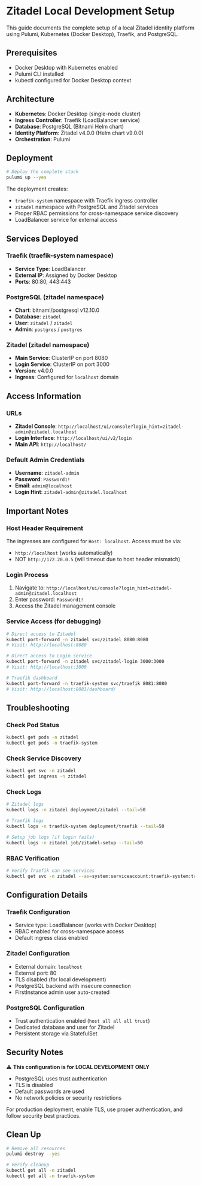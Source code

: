 # Zitadel Local Development Setup

This guide documents the complete setup of a local Zitadel identity platform using Pulumi, Kubernetes (Docker Desktop),
Traefik, and PostgreSQL.

## Prerequisites

- Docker Desktop with Kubernetes enabled
- Pulumi CLI installed
- kubectl configured for Docker Desktop context

## Architecture

- **Kubernetes**: Docker Desktop (single-node cluster)
- **Ingress Controller**: Traefik (LoadBalancer service)
- **Database**: PostgreSQL (Bitnami Helm chart)
- **Identity Platform**: Zitadel v4.0.0 (Helm chart v9.0.0)
- **Orchestration**: Pulumi

## Deployment

```bash
# Deploy the complete stack
pulumi up --yes
```

The deployment creates:

- `traefik-system` namespace with Traefik ingress controller
- `zitadel` namespace with PostgreSQL and Zitadel services
- Proper RBAC permissions for cross-namespace service discovery
- LoadBalancer service for external access

## Services Deployed

### Traefik (traefik-system namespace)

- **Service Type**: LoadBalancer
- **External IP**: Assigned by Docker Desktop
- **Ports**: 80:80, 443:443

### PostgreSQL (zitadel namespace)

- **Chart**: bitnami/postgresql v12.10.0
- **Database**: `zitadel`
- **User**: `zitadel` / `zitadel`
- **Admin**: `postgres` / `postgres`

### Zitadel (zitadel namespace)

- **Main Service**: ClusterIP on port 8080
- **Login Service**: ClusterIP on port 3000
- **Version**: v4.0.0
- **Ingress**: Configured for `localhost` domain

## Access Information

### URLs

- **Zitadel Console**: `http://localhost/ui/console?login_hint=zitadel-admin@zitadel.localhost`
- **Login Interface**: `http://localhost/ui/v2/login`
- **Main API**: `http://localhost/`

### Default Admin Credentials

- **Username**: `zitadel-admin`
- **Password**: `Password1!`
- **Email**: `admin@localhost`
- **Login Hint**: `zitadel-admin@zitadel.localhost`

## Important Notes

### Host Header Requirement

The ingresses are configured for `Host: localhost`. Access must be via:

- `http://localhost` (works automatically)
- NOT `http://172.20.0.5` (will timeout due to host header mismatch)

### Login Process

1. Navigate to: `http://localhost/ui/console?login_hint=zitadel-admin@zitadel.localhost`
2. Enter password: `Password1!`
3. Access the Zitadel management console

### Service Access (for debugging)

```bash
# Direct access to Zitadel
kubectl port-forward -n zitadel svc/zitadel 8080:8080
# Visit: http://localhost:8080

# Direct access to Login service
kubectl port-forward -n zitadel svc/zitadel-login 3000:3000
# Visit: http://localhost:3000

# Traefik dashboard
kubectl port-forward -n traefik-system svc/traefik 8081:8080
# Visit: http://localhost:8081/dashboard/
```

## Troubleshooting

### Check Pod Status

```bash
kubectl get pods -n zitadel
kubectl get pods -n traefik-system
```

### Check Service Discovery

```bash
kubectl get svc -n zitadel
kubectl get ingress -n zitadel
```

### Check Logs

```bash
# Zitadel logs
kubectl logs -n zitadel deployment/zitadel --tail=50

# Traefik logs
kubectl logs -n traefik-system deployment/traefik --tail=50

# Setup job logs (if login fails)
kubectl logs -n zitadel job/zitadel-setup --tail=50
```

### RBAC Verification

```bash
# Verify Traefik can see services
kubectl get svc -n zitadel --as=system:serviceaccount:traefik-system:traefik
```

## Configuration Details

### Traefik Configuration

- Service type: LoadBalancer (works with Docker Desktop)
- RBAC enabled for cross-namespace access
- Default ingress class enabled

### Zitadel Configuration

- External domain: `localhost`
- External port: 80
- TLS disabled (for local development)
- PostgreSQL backend with insecure connection
- FirstInstance admin user auto-created

### PostgreSQL Configuration

- Trust authentication enabled (`host all all all trust`)
- Dedicated database and user for Zitadel
- Persistent storage via StatefulSet

## Security Notes

⚠️ **This configuration is for LOCAL DEVELOPMENT ONLY**

- PostgreSQL uses trust authentication
- TLS is disabled
- Default passwords are used
- No network policies or security restrictions

For production deployment, enable TLS, use proper authentication, and follow security best practices.

## Clean Up

```bash
# Remove all resources
pulumi destroy --yes

# Verify cleanup
kubectl get all -n zitadel
kubectl get all -n traefik-system
```
